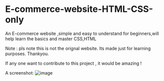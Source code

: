 # E-commerce-website-HTML-CSS-only
An E-commerce website ,simple and easy to understand for beginners,will help learn the basics and master CSS,HTML

Note : pls note this is not the orignal website. Its made just for learning purposes. Thankyou.

If any one  want to contribute to this project , it would be amazing !

A screenshot:
![image](https://user-images.githubusercontent.com/72162100/113714770-62e98080-9706-11eb-8706-5d992436e945.png)

